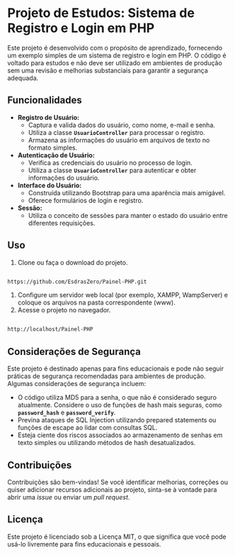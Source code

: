 # **Projeto de Estudos: Sistema de Registro e Login em PHP**

Este projeto é desenvolvido com o propósito de aprendizado, fornecendo um exemplo simples de um sistema de registro e login em PHP. O código é voltado para estudos e não deve ser utilizado em ambientes de produção sem uma revisão e melhorias substanciais para garantir a segurança adequada.

## **Funcionalidades**

- **Registro de Usuário:**
    - Captura e valida dados do usuário, como nome, e-mail e senha.
    - Utiliza a classe **`UsuarioController`** para processar o registro.
    - Armazena as informações do usuário em arquivos de texto no formato simples.
- **Autenticação de Usuário:**
    - Verifica as credenciais do usuário no processo de login.
    - Utiliza a classe **`UsuarioController`** para autenticar e obter informações do usuário.
- **Interface do Usuário:**
    - Construída utilizando Bootstrap para uma aparência mais amigável.
    - Oferece formulários de login e registro.
- **Sessão:**
    - Utiliza o conceito de sessões para manter o estado do usuário entre diferentes requisições.

## **Uso**

1. Clone ou faça o download do projeto.

```bash

https://github.com/EsdrasZero/Painel-PHP.git

```

1. Configure um servidor web local (por exemplo, XAMPP, WampServer) e coloque os arquivos na pasta correspondente (www).
2. Acesse o projeto no navegador.

```bash

http://localhost/Painel-PHP

```

## **Considerações de Segurança**

Este projeto é destinado apenas para fins educacionais e pode não seguir práticas de segurança recomendadas para ambientes de produção. Algumas considerações de segurança incluem:

- O código utiliza MD5 para a senha, o que não é considerado seguro atualmente. Considere o uso de funções de hash mais seguras, como **`password_hash`** e **`password_verify`**.
- Previna ataques de SQL Injection utilizando prepared statements ou funções de escape ao lidar com consultas SQL.
- Esteja ciente dos riscos associados ao armazenamento de senhas em texto simples ou utilizando métodos de hash desatualizados.

## **Contribuições**

Contribuições são bem-vindas! Se você identificar melhorias, correções ou quiser adicionar recursos adicionais ao projeto, sinta-se à vontade para abrir uma *issue* ou enviar um *pull request*.

## **Licença**

Este projeto é licenciado sob a Licença MIT, o que significa que você pode usá-lo livremente para fins educacionais e pessoais.
